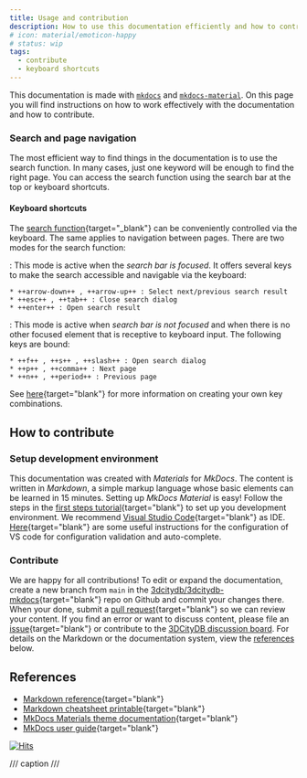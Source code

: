 ```yaml
---
title: Usage and contribution
description: How to use this documentation efficiently and how to contribute.
# icon: material/emoticon-happy
# status: wip
tags:
  - contribute
  - keyboard shortcuts
---
```


This documentation is made with [`mkdocs`](https://www.mkdocs.org/) and [`mkdocs-material`](https://squidfunk.github.io/mkdocs-material). On this page you will find instructions on how to work effectively with the documentation and how to contribute.

### Search and page navigation

The most efficient way to find things in the documentation is to use the search function. In many cases, just one keyword will be enough to find the right page. You can access the search function using the search bar at the top or keyboard shortcuts.

#### Keyboard shortcuts

The [search function](https://squidfunk.github.io/mkdocs-material/plugins/search/){target="_blank"} can be conveniently controlled via the keyboard. The same applies to navigation between pages. There are two modes for the search function:

: This mode is active when the _search bar is focused_. It offers several keys to make the search accessible and navigable via the keyboard:

    * ++arrow-down++ , ++arrow-up++ : Select next/previous search result
    * ++esc++ , ++tab++ : Close search dialog
    * ++enter++ : Open search result

: This mode is active when _search bar is not focused_ and when there is no other focused element that is receptive to keyboard input. The following keys are bound:

    * ++f++ , ++s++ , ++slash++ : Open search dialog
    * ++p++ , ++comma++ : Next page
    * ++n++ , ++period++ : Previous page

See [here](https://squidfunk.github.io/mkdocs-material/setup/setting-up-navigation/?h=keyboard#keyboard-shortcuts){target="blank"} for more information on creating your own key combinations.

## How to contribute

### Setup development environment

This documentation was created with _Materials_ for _MkDocs_. The content is written in _Markdown_, a simple markup language whose basic elements can be learned in 15 minutes. Setting up _MkDocs Material_ is easy! Follow the steps in the [first steps tutorial](https://squidfunk.github.io/mkdocs-material/getting-started/){target="blank"} to set up you development environment. We recommend [Visual Studio Code](https://code.visualstudio.com/){target="blank"} as IDE. [Here](https://squidfunk.github.io/mkdocs-material/creating-your-site/?h=vs#minimal-configuration){target="blank"} are some useful instructions for the configuration of VS code for configuration validation and auto-complete.

### Contribute

We are happy for all contributions! To edit or expand the documentation, create a new branch from `main` in the [3dcitydb/3dcitydb-mkdocs](https://github.com/3dcitydb/3dcitydb-mkdocs){target="blank"} repo on Github and commit your changes there. When your done, submit a [pull request](https://github.com/3dcitydb/3dcitydb-mkdocs/pulls){target="blank"} so we can review your content. If you find an error or want to discuss content, please file an [issue](https://github.com/3dcitydb/3dcitydb-mkdocs/issues){target="blank"} or contribute to the [3DCityDB discussion board](https://github.com/orgs/3dcitydb/discussions). For details on the Markdown or the documentation system, view the [references](#references) below.

## References

- [Markdown reference](https://github.com/adam-p/markdown-here/wiki/Markdown-Cheatsheet){target="blank"}
- [Markdown cheatsheet printable](https://enterprise.github.com/downloads/en/markdown-cheatsheet.pdf){target="blank"}
- [MkDocs Materials theme documentation](https://squidfunk.github.io/mkdocs-material/){target="blank"}
- [MkDocs user guide](https://www.mkdocs.org/user-guide){target="blank"}

[![Hits](https://hits.seeyoufarm.com/api/count/incr/badge.svg?url=https%3A%2F%2F3dcitydb.github.io%2F3dcitydb-mkdocs%2Fusage-contrib%2F&count_bg=%2379C83D&title_bg=%23555555&icon=&icon_color=%23E7E7E7&title=Visitors&edge_flat=false)](https://hits.seeyoufarm.com/#history)

/// caption
///
